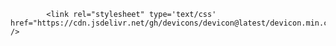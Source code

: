 
            <link rel="stylesheet" type='text/css' href="https://cdn.jsdelivr.net/gh/devicons/devicon@latest/devicon.min.css" />
          

<!---
vvm3L0/vvm3L0 is a ✨ special ✨ repository because its `README.md` (this file) appears on your GitHub profile.
You can click the Preview link to take a look at your changes.
--->
